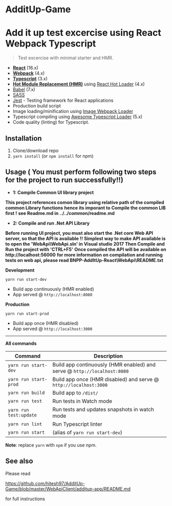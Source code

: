 # AdditUp-Game
# Add it up test excercise using React Webpack Typescript
> Test excercise with minimal starter and HMR.

* **[React](https://facebook.github.io/react/)** (16.x)
* **[Webpack](https://webpack.js.org/)** (4.x)
* **[Typescript](https://www.typescriptlang.org/)** (3.x)
* **[Hot Module Replacement (HMR)](https://webpack.js.org/concepts/hot-module-replacement/)** using [React Hot Loader](https://github.com/gaearon/react-hot-loader) (4.x)
* [Babel](http://babeljs.io/) (7.x)
* [SASS](http://sass-lang.com/)
* [Jest](https://facebook.github.io/jest/) - Testing framework for React applications
* Production build script
* Image loading/minification using [Image Webpack Loader](https://github.com/tcoopman/image-webpack-loader)
* Typescript compiling using [Awesome Typescript Loader](https://github.com/s-panferov/awesome-typescript-loader) (5.x)
* Code quality (linting) for Typescript.

## Installation
1. Clone/download repo
2. `yarn install` (or `npm install` for npm)

## Usage ( You must perform following two steps for the project to run successfully!!)

* **1: Compile Common UI library project**

**This project references comon library using relative path of the compiled common Library functions**
**hence its imporant to Compile the common LIB first !**
**see Readme.md in ../../common/readme.md**

* **2: Compile and run .Net API Library**

**Before running UI project, you must also start the .Net core Web API server, so that the API is available !!**
**Simplest way to make API available is to open the  'WebApi\WebApi.sln' in Visual studio 2017**
**Then Compile and Run the project with 'CTRL+F5'**
**Once compiled the API will be available on http://localhost:56000**
**for more information on compilation and running tests on web api, please read BNPP-AddItUp-React\WebApi\README.txt**

**Development**

`yarn run start-dev`

* Build app continuously (HMR enabled)
* App served @ `http://localhost:8080`

**Production**

`yarn run start-prod`

* Build app once (HMR disabled)
* App served @ `http://localhost:3000`

---

**All commands**

| Command                | Description                                                              |
| ---------------------- | ------------------------------------------------------------------------ |
| `yarn run start-dev`   | Build app continuously (HMR enabled) and serve @ `http://localhost:8080` |
| `yarn run start-prod`  | Build app once (HMR disabled) and serve @ `http://localhost:3000`        |
| `yarn run build`       | Build app to `/dist/`                                                    |
| `yarn run test`        | Run tests  in Watch mode                                                 |
| `yarn run test:update` | Run tests and updates snapshots in watch mode                            |
| `yarn run lint`        | Run Typescript linter                                                    |
| `yarn run start`       | (alias of `yarn run start-dev`)                                          |

**Note**: replace `yarn` with `npm` if you use npm.

## See also

Please read 

https://github.com/hitesh97/AdditUp-Game/blob/master/WebApiClient/additup-app/README.md

for full instructions
